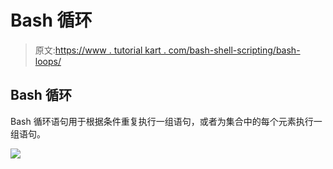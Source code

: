 # Bash 循环

> 原文:[https://www . tutorial kart . com/bash-shell-scripting/bash-loops/](https://www.tutorialkart.com/bash-shell-scripting/bash-loops/)

## Bash 循环

Bash 循环语句用于根据条件重复执行一组语句，或者为集合中的每个元素执行一组语句。

[![](../Images/925da31b32d6bc3827932f6c8afb11bb.png)](https://www.tutorialkart.com/)